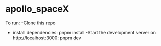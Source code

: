 # apollo_spaceX

To run:
-Clone this repo
- install dependencies: pnpm install
-Start the development server on http://localhost:3000: pnpm dev
